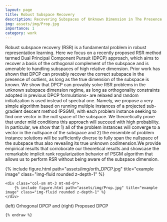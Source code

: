 ```yaml
---
layout: page
title: Robust Subspace Recovery
description: Recovering Subspaces of Unknown Dimension in The Presence of Outliers
img: assets/img/Prop.jpg
importance: 1
category: work
---
```


Robust subspace recovery (RSR) is a fundamental problem in robust representation learning. Here we focus on a recently proposed RSR method termed Dual Principal Component Pursuit (DPCP) approach, which aims to recover a basis of the orthogonal complement of the subspace and is amenable to handling subspaces of high relative dimension. Prior work has shown that DPCP can provably recover the correct subspace in the presence of outliers, as long as the true dimension of the subspace is known. We show that DPCP can provably solve RSR problems in the unknown subspace dimension regime, as long as orthogonality constraints adopted in previous DPCP formulations- are relaxed and random initialization is used instead of spectral one. Namely, we propose a very simple algorithm based on running multiple instances of a projected sub-gradient descent method (PSGM), with each problem instance seeking to find one vector in the null space of the subspace. We theoretically prove that under mild conditions this approach will succeed with high probability. In particular, we show that 1) all of the problem instances will converge to a vector in the nullspace of the subspace and 2) the ensemble of problem instance solutions will be sufficiently diverse to fully span the nullspace of the subspace thus also revealing its true unknown codimension.We provide empirical results that corroborate our theoretical results and showcase the remarkable implicit rank regularization behavior of PSGM algorithm that allows us to perform RSR without being aware of the subspace dimension.

<div class="row">
    <div class="col-sm mt-3 mt-md-0">
        {% include figure.html path="assets/img/orth_DPCP.jpg" title="example image" class="img-fluid rounded z-depth-1" %}
    </div>
   
    <div class="col-sm mt-3 mt-md-0">
        {% include figure.html path="assets/img/Prop.jpg" title="example image" class="img-fluid rounded z-depth-1" %}
    </div>
    
</div>
 <div class="caption">
   (left) Orhogonal DPCP  and (right) Proposed DPCP 
</div>

```
{% endraw %}
